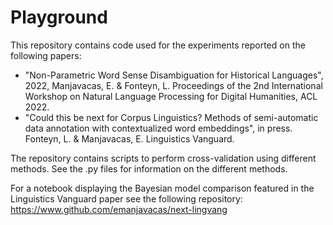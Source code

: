 # Playground

This repository contains code used for the experiments reported on the following papers:

- "Non-Parametric Word Sense Disambiguation for Historical Languages", 2022, Manjavacas, E. & Fonteyn, L. Proceedings of the 2nd International Workshop on Natural Language Processing for Digital Humanities, ACL 2022.
- "Could this be next for Corpus Linguistics? Methods of semi-automatic data annotation with contextualized word embeddings", in press. Fonteyn, L. & Manjavacas, E. Linguistics Vanguard.

The repository contains scripts to perform cross-validation using different methods. See the .py files for information on the different methods.

For a notebook displaying the Bayesian model comparison featured in the Linguistics Vanguard paper see the following repository: https://www.github.com/emanjavacas/next-lingvang